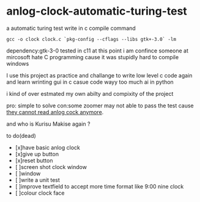 # anlog-clock-automatic-turing-test
a automatic turing test write in c
compile command
```
gcc -o clock clock.c `pkg-config --cflags --libs gtk+-3.0` -lm
```
dependency:gtk-3-0
tested in c11
at this point i am confince someone at mircosoft hate C programming cause it was stupidly hard to compile windows

I use this project as practice and challange to write low level c code again and learn wrinting gui in c
casue code wayy too much ai in python

i kind of over estmated my own abilty and compixity of the project

pro: simple to solve
con:some zoomer may not able to pass the test cause [they cannot read anlog cock anymore](https://www.telegraph.co.uk/education/2018/04/24/schools-removing-analogue-clocks-exam-halls-teenagers-unable/).

and who is Kurisu Makise again ?

to do(dead)
- [x]have basic anlog clock
- [x]give up button
- [x]reset button
- [ ]screen shot clock window
- [ ]window
- [ ]write a unit test
- [ ]improve textfield to accept more time format like 9:00 nine clock
- [ ]colour clock face
